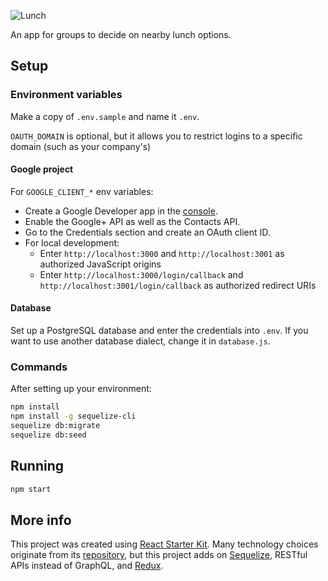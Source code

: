 ![Lunch](https://github.com/labzero/lunch/raw/master/src/components/Header/lunch.png)

An app for groups to decide on nearby lunch options.

## Setup

### Environment variables

Make a copy of `.env.sample` and name it `.env`.

`OAUTH_DOMAIN` is optional, but it allows you to restrict logins to a specific domain (such as your company's) 

#### Google project

For `GOOGLE_CLIENT_*` env variables:

- Create a Google Developer app in the [console](https://console.developers.google.com/).
- Enable the Google+ API as well as the Contacts API.
- Go to the Credentials section and create an OAuth client ID.
- For local development:
  - Enter `http://localhost:3000` and `http://localhost:3001` as authorized JavaScript origins
  - Enter `http://localhost:3000/login/callback` and `http://localhost:3001/login/callback` as authorized redirect URIs

#### Database

Set up a PostgreSQL database and enter the credentials into `.env`. If you want to use another database dialect, change it in `database.js`.

### Commands

After setting up your environment:

```bash
npm install
npm install -g sequelize-cli
sequelize db:migrate
sequelize db:seed
```

## Running

```bash
npm start
```

## More info

This project was created using [React Starter Kit](https://www.reactstarterkit.com/). Many technology choices originate from its [repository](https://github.com/kriasoft/react-starter-kit), but this project adds on [Sequelize](http://docs.sequelizejs.com/en/latest/), RESTful APIs instead of GraphQL, and [Redux](http://redux.js.org/).
